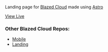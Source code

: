 Landing page for [Blazed Cloud](https://github.com/TheRedSpy15/blazedcloud) made using [Astro](https://astro.build/)

[View Live](https://blazedcloud.com)

### Other Blazed Cloud Repos:
- [Mobile](https://github.com/TheRedSpy15/blazedcloud)
- [Landing](https://github.com/TheRedSpy15/blazedcloud-web)
